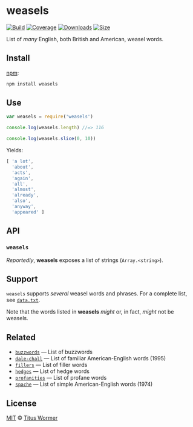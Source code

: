 # weasels

[![Build][build-badge]][build]
[![Coverage][coverage-badge]][coverage]
[![Downloads][downloads-badge]][downloads]
[![Size][size-badge]][size]

List of *many* English, both British and American, weasel words.

## Install

[npm][]:

```sh
npm install weasels
```

## Use

```js
var weasels = require('weasels')

console.log(weasels.length) //=> 116

console.log(weasels.slice(0, 10))
```

Yields:

```js
[ 'a lot',
  'about',
  'acts',
  'again',
  'all',
  'almost',
  'already',
  'also',
  'anyway',
  'appeared' ]
```

## API

### `weasels`

*Reportedly*, **weasels** exposes a list of strings (`Array.<string>`).

## Support

`weasels` supports *several* weasel words and phrases.
For a complete list, see [`data.txt`][data].

Note that the words listed in **weasels** *might* or, in fact, *might* not be
weasels.

## Related

*   [`buzzwords`](https://github.com/words/buzzwords)
    — List of buzzwords
*   [`dale-chall`](https://github.com/words/dale-chall)
    — List of familiar American-English words (1995)
*   [`fillers`](https://github.com/words/fillers)
    — List of filler words
*   [`hedges`](https://github.com/words/hedges)
    — List of hedge words
*   [`profanities`](https://github.com/words/profanities)
    — List of profane words
*   [`spache`](https://github.com/words/spache)
    — List of simple American-English words (1974)

## License

[MIT][license] © [Titus Wormer][author]

<!-- Definitions -->

[build-badge]: https://github.com/words/weasels/workflows/main/badge.svg

[build]: https://github.com/words/weasels/actions

[coverage-badge]: https://img.shields.io/codecov/c/github/words/weasels.svg

[coverage]: https://codecov.io/github/words/weasels

[downloads-badge]: https://img.shields.io/npm/dm/weasels.svg

[downloads]: https://www.npmjs.com/package/weasels

[size-badge]: https://img.shields.io/bundlephobia/minzip/weasels.svg

[size]: https://bundlephobia.com/result?p=weasels

[npm]: https://docs.npmjs.com/cli/install

[license]: license

[author]: https://wooorm.com

[data]: data.txt
